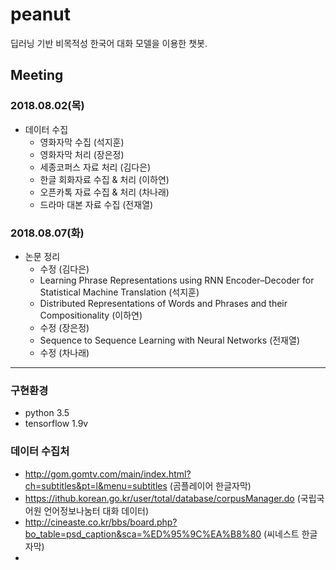 # peanut
딥러닝 기반 비목적성 한국어 대화 모델을 이용한 챗봇.

## Meeting
### 2018.08.02(목)
- 데이터 수집
  - 영화자막 수집 (석지훈)
  - 영화자막 처리 (장은정)
  - 세종코퍼스 자료 처리 (김다은)
  - 한글 회화자료 수집 & 처리 (이하연)
  - 오픈카톡 자료 수집 & 처리 (차나래)
  - 드라마 대본 자료 수집 (전재열)
  
### 2018.08.07(화)
- 논문 정리
  - 수정 (김다은)
  - Learning Phrase Representations using RNN Encoder–Decoder for Statistical Machine Translation (석지훈)
  - Distributed Representations of Words and Phrases and their Compositionality (이하연)
  - 수정 (장은정)
  - Sequence to Sequence Learning with Neural Networks (전재열)
  - 수정 (차나래)
  
 ---
 ### 구현환경
 - python 3.5
 - tensorflow 1.9v
 
 ### 데이터 수집처
 - http://gom.gomtv.com/main/index.html?ch=subtitles&pt=l&menu=subtitles (곰플레이어 한글자막)
 - https://ithub.korean.go.kr/user/total/database/corpusManager.do (국립국어원 언어정보나눔터 대화 데이터)
 - http://cineaste.co.kr/bbs/board.php?bo_table=psd_caption&sca=%ED%95%9C%EA%B8%80 (씨네스트 한글자막)
 - 
